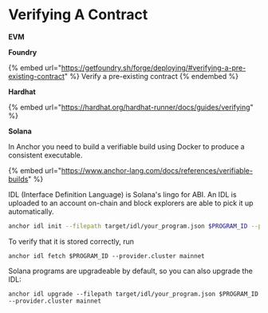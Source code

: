 # Verifying A Contract

**EVM**

**Foundry**

{% embed url="https://getfoundry.sh/forge/deploying/#verifying-a-pre-existing-contract" %}
Verify a pre-existing contract
{% endembed %}

**Hardhat**

{% embed url="https://hardhat.org/hardhat-runner/docs/guides/verifying" %}

**Solana**

In Anchor you need to build a verifiable build using Docker to produce a consistent executable.

{% embed url="https://www.anchor-lang.com/docs/references/verifiable-builds" %}

IDL (Interface Definition Language) is Solana's lingo for ABI. An IDL is uploaded to an account on-chain and block explorers are able to pick it up automatically.

```sh
anchor idl init --filepath target/idl/your_program.json $PROGRAM_ID --provider.cluster mainnet
```

To verify that it is stored correctly, run

```
anchor idl fetch $PROGRAM_ID --provider.cluster mainnet
```

Solana programs are upgradeable by default, so you can also upgrade the IDL:

```
anchor idl upgrade --filepath target/idl/your_program.json $PROGRAM_ID --provider.cluster mainnet
```

